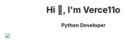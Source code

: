 <h1 align="center">Hi 👋, I'm Verce11o</h1>
<h3 align="center">Python Developer</h3>
<img src = 'https://images-wixmp-ed30a86b8c4ca887773594c2.wixmp.com/f/43455abc-b1fe-4279-80d6-f6d50c095e79/db9d0mt-03482a4c-824f-43f5-a21d-7b5a0506ca96.gif?token=eyJ0eXAiOiJKV1QiLCJhbGciOiJIUzI1NiJ9.eyJzdWIiOiJ1cm46YXBwOiIsImlzcyI6InVybjphcHA6Iiwib2JqIjpbW3sicGF0aCI6IlwvZlwvNDM0NTVhYmMtYjFmZS00Mjc5LTgwZDYtZjZkNTBjMDk1ZTc5XC9kYjlkMG10LTAzNDgyYTRjLTgyNGYtNDNmNS1hMjFkLTdiNWEwNTA2Y2E5Ni5naWYifV1dLCJhdWQiOlsidXJuOnNlcnZpY2U6ZmlsZS5kb3dubG9hZCJdfQ.jGpHGPJBXR9VDhOMywbvTYmLrWpf3uIsY42yVK2jtvI'/>

